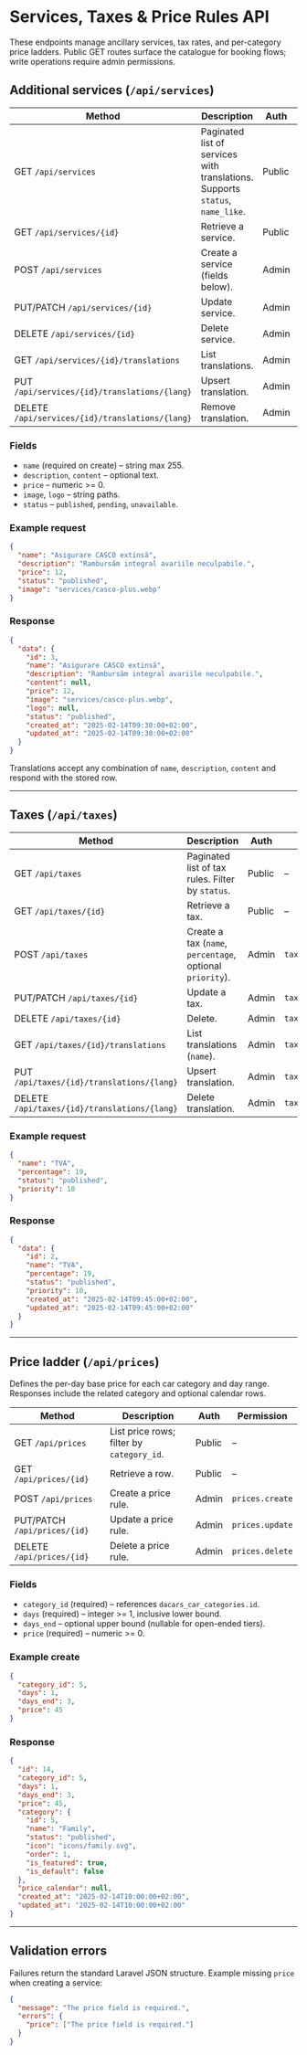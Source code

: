 # Services, Taxes & Price Rules API

These endpoints manage ancillary services, tax rates, and per-category price ladders. Public GET routes surface the catalogue for booking flows; write operations require admin permissions.

## Additional services (`/api/services`)
| Method | Description | Auth | Permission |
| --- | --- | --- | --- |
| GET `/api/services` | Paginated list of services with translations. Supports `status`, `name_like`. | Public | – |
| GET `/api/services/{id}` | Retrieve a service. | Public | – |
| POST `/api/services` | Create a service (fields below). | Admin | `services.create` |
| PUT/PATCH `/api/services/{id}` | Update service. | Admin | `services.update` |
| DELETE `/api/services/{id}` | Delete service. | Admin | `services.delete` |
| GET `/api/services/{id}/translations` | List translations. | Admin | `services.view_translations` |
| PUT `/api/services/{id}/translations/{lang}` | Upsert translation. | Admin | `services.update_translations` |
| DELETE `/api/services/{id}/translations/{lang}` | Remove translation. | Admin | `services.delete_translations` |

### Fields
- `name` (required on create) – string max 255.
- `description`, `content` – optional text.
- `price` – numeric >= 0.
- `image`, `logo` – string paths.
- `status` – `published`, `pending`, `unavailable`.

### Example request
```json
{
  "name": "Asigurare CASCO extinsă",
  "description": "Rambursăm integral avariile neculpabile.",
  "price": 12,
  "status": "published",
  "image": "services/casco-plus.webp"
}
```

### Response
```json
{
  "data": {
    "id": 3,
    "name": "Asigurare CASCO extinsă",
    "description": "Rambursăm integral avariile neculpabile.",
    "content": null,
    "price": 12,
    "image": "services/casco-plus.webp",
    "logo": null,
    "status": "published",
    "created_at": "2025-02-14T09:30:00+02:00",
    "updated_at": "2025-02-14T09:30:00+02:00"
  }
}
```

Translations accept any combination of `name`, `description`, `content` and respond with the stored row.

---

## Taxes (`/api/taxes`)
| Method | Description | Auth | Permission |
| --- | --- | --- | --- |
| GET `/api/taxes` | Paginated list of tax rules. Filter by `status`. | Public | – |
| GET `/api/taxes/{id}` | Retrieve a tax. | Public | – |
| POST `/api/taxes` | Create a tax (`name`, `percentage`, optional `priority`). | Admin | `taxes.create` |
| PUT/PATCH `/api/taxes/{id}` | Update a tax. | Admin | `taxes.update` |
| DELETE `/api/taxes/{id}` | Delete. | Admin | `taxes.delete` |
| GET `/api/taxes/{id}/translations` | List translations (`name`). | Admin | `taxes.view_translations` |
| PUT `/api/taxes/{id}/translations/{lang}` | Upsert translation. | Admin | `taxes.update_translations` |
| DELETE `/api/taxes/{id}/translations/{lang}` | Delete translation. | Admin | `taxes.delete_translations` |

### Example request
```json
{
  "name": "TVA",
  "percentage": 19,
  "status": "published",
  "priority": 10
}
```

### Response
```json
{
  "data": {
    "id": 2,
    "name": "TVA",
    "percentage": 19,
    "status": "published",
    "priority": 10,
    "created_at": "2025-02-14T09:45:00+02:00",
    "updated_at": "2025-02-14T09:45:00+02:00"
  }
}
```

---

## Price ladder (`/api/prices`)
Defines the per-day base price for each car category and day range. Responses include the related category and optional calendar rows.

| Method | Description | Auth | Permission |
| --- | --- | --- | --- |
| GET `/api/prices` | List price rows; filter by `category_id`. | Public | – |
| GET `/api/prices/{id}` | Retrieve a row. | Public | – |
| POST `/api/prices` | Create a price rule. | Admin | `prices.create` |
| PUT/PATCH `/api/prices/{id}` | Update a price rule. | Admin | `prices.update` |
| DELETE `/api/prices/{id}` | Delete a price rule. | Admin | `prices.delete` |

### Fields
- `category_id` (required) – references `dacars_car_categories.id`.
- `days` (required) – integer >= 1, inclusive lower bound.
- `days_end` – optional upper bound (nullable for open-ended tiers).
- `price` (required) – numeric >= 0.

### Example create
```json
{
  "category_id": 5,
  "days": 1,
  "days_end": 3,
  "price": 45
}
```

### Response
```json
{
  "id": 14,
  "category_id": 5,
  "days": 1,
  "days_end": 3,
  "price": 45,
  "category": {
    "id": 5,
    "name": "Family",
    "status": "published",
    "icon": "icons/family.svg",
    "order": 1,
    "is_featured": true,
    "is_default": false
  },
  "price_calendar": null,
  "created_at": "2025-02-14T10:00:00+02:00",
  "updated_at": "2025-02-14T10:00:00+02:00"
}
```

---

## Validation errors
Failures return the standard Laravel JSON structure. Example missing `price` when creating a service:
```json
{
  "message": "The price field is required.",
  "errors": {
    "price": ["The price field is required."]
  }
}
```
